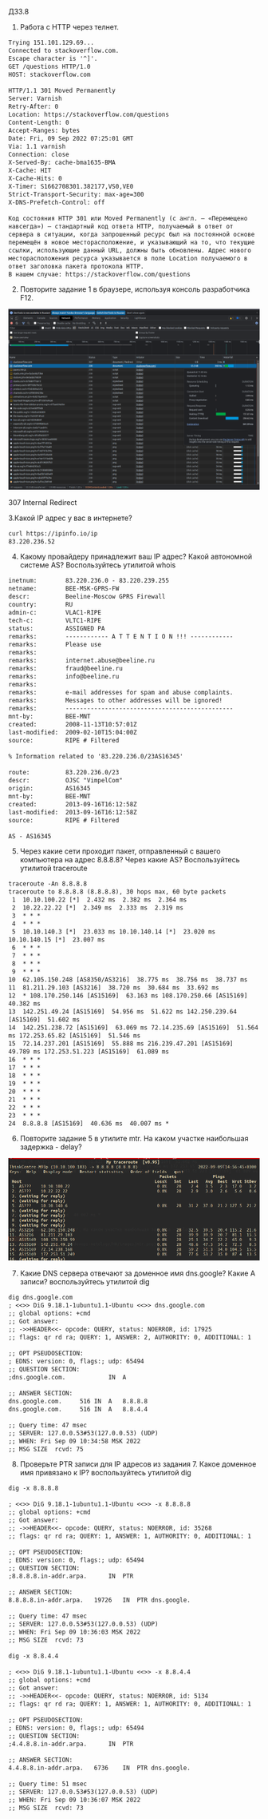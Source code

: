 ДЗ3.8

1. Работа c HTTP через телнет.
```
Trying 151.101.129.69...
Connected to stackoverflow.com.
Escape character is '^]'.
GET /questions HTTP/1.0
HOST: stackoverflow.com

HTTP/1.1 301 Moved Permanently
Server: Varnish
Retry-After: 0
Location: https://stackoverflow.com/questions
Content-Length: 0
Accept-Ranges: bytes
Date: Fri, 09 Sep 2022 07:25:01 GMT
Via: 1.1 varnish
Connection: close
X-Served-By: cache-bma1635-BMA
X-Cache: HIT
X-Cache-Hits: 0
X-Timer: S1662708301.382177,VS0,VE0
Strict-Transport-Security: max-age=300
X-DNS-Prefetch-Control: off

Код состояния HTTP 301 или Moved Permanently (с англ. — «Перемещено навсегда») — стандартный код ответа HTTP, получаемый в ответ от сервера в ситуации, когда запрошенный ресурс был на постоянной основе перемещён в новое месторасположение, и указывающий на то, что текущие ссылки, использующие данный URL, должны быть обновлены. Адрес нового месторасположения ресурса указывается в поле Location получаемого в ответ заголовка пакета протокола HTTP. 
В нашем случае: https://stackoverflow.com/questions
```
2. Повторите задание 1 в браузере, используя консоль разработчика F12.

![dev-console](https://github.com/yk-x129/devops-netology/blob/main/HW/images/dev-console.png)

307 Internal Redirect

3.Какой IP адрес у вас в интернете?
```
curl https://ipinfo.io/ip
83.220.236.52
```

4. Какому провайдеру принадлежит ваш IP адрес? Какой автономной системе AS? Воспользуйтесь утилитой whois
```
inetnum:        83.220.236.0 - 83.220.239.255
netname:        BEE-MSK-GPRS-FW
descr:          Beeline-Moscow GPRS Firewall
country:        RU
admin-c:        VLAC1-RIPE
tech-c:         VLTC1-RIPE
status:         ASSIGNED PA
remarks:        ------------ A T T E N T I O N !!! ------------
remarks:        Please use
remarks:
remarks:        internet.abuse@beeline.ru
remarks:        fraud@beeline.ru
remarks:        info@beeline.ru
remarks:
remarks:        e-mail addresses for spam and abuse complaints.
remarks:        Messages to other addresses will be ignored!
remarks:        -----------------------------------------------
mnt-by:         BEE-MNT
created:        2008-11-13T10:57:01Z
last-modified:  2009-02-10T15:04:00Z
source:         RIPE # Filtered

% Information related to '83.220.236.0/23AS16345'

route:          83.220.236.0/23
descr:          OJSC "VimpelCom"
origin:         AS16345
mnt-by:         BEE-MNT
created:        2013-09-16T16:12:58Z
last-modified:  2013-09-16T16:12:58Z
source:         RIPE # Filtered

AS - AS16345
```

5. Через какие сети проходит пакет, отправленный с вашего компьютера на адрес 8.8.8.8? Через какие AS? Воспользуйтесь утилитой traceroute
```
traceroute -An 8.8.8.8
traceroute to 8.8.8.8 (8.8.8.8), 30 hops max, 60 byte packets
 1  10.10.100.22 [*]  2.432 ms  2.382 ms  2.364 ms
 2  10.22.22.22 [*]  2.349 ms  2.333 ms  2.319 ms
 3  * * *
 4  * * *
 5  10.10.140.3 [*]  23.033 ms 10.10.140.14 [*]  23.020 ms 10.10.140.15 [*]  23.007 ms
 6  * * *
 7  * * *
 8  * * *
 9  * * *
10  62.105.150.248 [AS8350/AS3216]  38.775 ms  38.756 ms  38.737 ms
11  81.211.29.103 [AS3216]  38.720 ms  30.684 ms  33.692 ms
12  * 108.170.250.146 [AS15169]  63.163 ms 108.170.250.66 [AS15169]  40.382 ms
13  142.251.49.24 [AS15169]  54.956 ms  51.622 ms 142.250.239.64 [AS15169]  51.602 ms
14  142.251.238.72 [AS15169]  63.069 ms 72.14.235.69 [AS15169]  51.564 ms 172.253.65.82 [AS15169]  51.546 ms
15  72.14.237.201 [AS15169]  55.888 ms 216.239.47.201 [AS15169]  49.789 ms 172.253.51.223 [AS15169]  61.089 ms
16  * * *
17  * * *
18  * * *
19  * * *
20  * * *
21  * * *
22  * * *
23  * * *
24  8.8.8.8 [AS15169]  40.636 ms  40.007 ms *
```

6. Повторите задание 5 в утилите mtr. На каком участке наибольшая задержка - delay?

![mtr](https://github.com/yk-x129/devops-netology/blob/main/HW/images/mtr.png)

7. Какие DNS сервера отвечают за доменное имя dns.google? Какие A записи? воспользуйтесь утилитой dig
```
dig dns.google.com
; <<>> DiG 9.18.1-1ubuntu1.1-Ubuntu <<>> dns.google.com
;; global options: +cmd
;; Got answer:
;; ->>HEADER<<- opcode: QUERY, status: NOERROR, id: 17925
;; flags: qr rd ra; QUERY: 1, ANSWER: 2, AUTHORITY: 0, ADDITIONAL: 1

;; OPT PSEUDOSECTION:
; EDNS: version: 0, flags:; udp: 65494
;; QUESTION SECTION:
;dns.google.com.			IN	A

;; ANSWER SECTION:
dns.google.com.		516	IN	A	8.8.8.8
dns.google.com.		516	IN	A	8.8.4.4

;; Query time: 47 msec
;; SERVER: 127.0.0.53#53(127.0.0.53) (UDP)
;; WHEN: Fri Sep 09 10:34:58 MSK 2022
;; MSG SIZE  rcvd: 75
```

8. Проверьте PTR записи для IP адресов из задания 7. Какое доменное имя привязано к IP? воспользуйтесь утилитой dig
```
dig -x 8.8.8.8

; <<>> DiG 9.18.1-1ubuntu1.1-Ubuntu <<>> -x 8.8.8.8
;; global options: +cmd
;; Got answer:
;; ->>HEADER<<- opcode: QUERY, status: NOERROR, id: 35268
;; flags: qr rd ra; QUERY: 1, ANSWER: 1, AUTHORITY: 0, ADDITIONAL: 1

;; OPT PSEUDOSECTION:
; EDNS: version: 0, flags:; udp: 65494
;; QUESTION SECTION:
;8.8.8.8.in-addr.arpa.		IN	PTR

;; ANSWER SECTION:
8.8.8.8.in-addr.arpa.	19726	IN	PTR	dns.google.

;; Query time: 47 msec
;; SERVER: 127.0.0.53#53(127.0.0.53) (UDP)
;; WHEN: Fri Sep 09 10:36:03 MSK 2022
;; MSG SIZE  rcvd: 73

dig -x 8.8.4.4

; <<>> DiG 9.18.1-1ubuntu1.1-Ubuntu <<>> -x 8.8.4.4
;; global options: +cmd
;; Got answer:
;; ->>HEADER<<- opcode: QUERY, status: NOERROR, id: 5134
;; flags: qr rd ra; QUERY: 1, ANSWER: 1, AUTHORITY: 0, ADDITIONAL: 1

;; OPT PSEUDOSECTION:
; EDNS: version: 0, flags:; udp: 65494
;; QUESTION SECTION:
;4.4.8.8.in-addr.arpa.		IN	PTR

;; ANSWER SECTION:
4.4.8.8.in-addr.arpa.	6736	IN	PTR	dns.google.

;; Query time: 51 msec
;; SERVER: 127.0.0.53#53(127.0.0.53) (UDP)
;; WHEN: Fri Sep 09 10:36:07 MSK 2022
;; MSG SIZE  rcvd: 73
```
